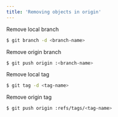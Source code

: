 ```yaml
---
title: 'Removing objects in origin'
---
```

Remove local branch
```bash
$ git branch -d <branch-name>
```

Remove origin branch
```bash
$ git push origin :<branch-name>
```

Remove local tag
```bash
$ git tag -d <tag-name>
```

Remove origin tag
```bash
$ git push origin :refs/tags/<tag-name>
```
